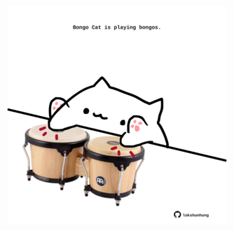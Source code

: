 <!-- built at 07/07/2024, 01:27:20 UTC -->
<p align="center">
  <img width="500" height="500" src="./ReadmeImage.svg">
</p>
